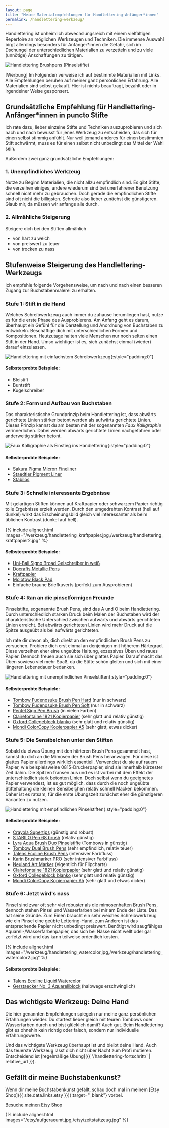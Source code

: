 ```yaml
---
layout: page
title: "Meine Materialempfehlungen für Handlettering-Anfänger*innen"
permalink: /handlettering-werkzeug/
---
```


Handlettering ist unheimlich abwechslungsreich mit einem vielfältigen Repertoire
an möglichen Werkzeugen und Techniken. Die immense Auswahl birgt allerdings
besonders für Anfänger*innen die Gefahr, sich im Dschungel der unterschiedlichen
Materialien zu verzetteln und zu viele (unnötige) Anschaffungen zu tätigen.

![Handlettering Brushpens (Pinselstifte)]({{site.baseurl}}/assets/img/werkzeug/brushpens.jpg)

[Werbung]
Im Folgenden verweise ich auf bestimmte Materialien mit Links. Alle Empfehlungen
beruhen auf meiner ganz persönlichen Erfahrung. Alle Materialien sind selbst
gekauft. Hier ist nichts beauftragt, bezahlt oder in irgendeiner Weise
gesponsert.

## Grundsätzliche Empfehlung für Handlettering-Anfänger*innen in puncto Stifte

Ich rate dazu, lieber einzelne Stifte und Techniken auszuprobieren und sich nach
und nach bewusst für jenes Werkzeug zu entscheiden, das sich für einen selbst
stimmig anfühlt. Nur weil jemand anderes für einen bestimmten Stift schwärmt,
muss es für einen selbst nicht unbedingt das Mittel der Wahl sein.

Außerdem zwei ganz grundsätzliche Empfehlungen:

### 1. Unempfindliches Werkzeug

Nutze zu Beginn Materialien, die nicht allzu empfindlich sind. Es gibt Stifte,
die verzeihen einiges, andere wiederum sind bei unerfahrener Benutzung schnell
nicht mehr zu gebrauchen. Doch gerade die empfindlichen Stifte sind oft nicht
die billigsten. Schrotte also lieber zunächst die günstigeren. Glaub mir, da
müssen wir anfangs alle durch.

### 2. Allmähliche Steigerung

Steigere dich bei den Stiften allmählich

-   von hart zu weich
-   von preiswert zu teuer
-   von trocken zu nass

## Stufenweise Steigerung des Handlettering-Werkzeugs

Ich empfehle folgende Vorgehensweise, um nach und nach einen besseren
Zugang zur Buchstabenmalerei zu erhalten.

### Stufe 1: Stift in die Hand

Welches Schreibwerkzeug auch immer du zuhause herumliegen hast, nutze es für die
erste Phase des Ausprobierens. Am Anfang geht es darum, überhaupt ein Gefühl für
die Darstellung und Anordnung von Buchstaben zu entwickeln. Beschäftige dich mit
unterschiedlichen Formen und Kompositionen. Heutzutage halten viele Menschen nur
noch selten einen Stift in der Hand. Umso wichtiger ist es, sich zunächst einmal
(wieder) darauf einzulassen.

![Handlettering mit einfachstem Schreibwerkzeug]({{site.baseurl}}/assets/img/werkzeug/kuli_lettering.jpg){:style="padding:0"}

#### Selbsterprobte Beispiele:

-   Bleistift
-   Buntstift
-   Kugelschreiber

### Stufe 2: Form und Aufbau von Buchstaben

Das charakteristische Grundprinzip beim Handlettering ist, dass abwärts
gerichtete Linien stärker betont werden als aufwärts gerichtete Linien.
Dieses Prinzip kannst du am besten mit der sogenannten *Faux Kalligraphie*
verinnerlichen. Dabei werden abwärts gerichtete Linien nachgefahren oder
anderweitig stärker betont.

![Faux Kalligraphie als Einstieg ins Handlettering]({{site.baseurl}}/assets/img/werkzeug/faux_kalligraphie.jpg){:style="padding:0"}

#### Selbsterprobte Beispiele:

-   [Sakura Pigma Micron Fineliner](https://www.gerstaecker.de/Sales/Herbstaktion-2017/Zeichnen-Grafik-Design---/SAKURA-PIGMA-MICRON-Fineliner.html)
-   [Staedtler Pigment Liner](https://www.gerstaecker.de/STAEDTLER-Pigment-Liner-308.html)
-   [Stabilos](https://www.gerstaecker.de/Zeichnen-Grafik-Design/Faserstifte-Marker/Fineliner-Tintenroller/Fineliner-STABILO-point-88.html)

### Stufe 3: Schnelle interessante Ergebnisse

Mit gelartigen Stiften können auf Kraftpapier oder schwarzem Papier richtig
tolle Ergebnisse erzielt werden. Durch den umgedrehten Kontrast (hell auf
dunkel) wirkt das Erscheinungsbild gleich viel interessanter als beim üblichen
Kontrast (dunkel auf hell).

{% include aligner.html images="/werkzeug/handlettering_kraftpapier.jpg,/werkzeug/handlettering_kraftpapier2.jpg" %}

#### Selbsterprobte Beispiele:

-   [Uni-Ball Signo Broad Gelschreiber in weiß](https://www.gerstaecker.de/Kreatives-Gestalten/Geschenke-verpacken/Geschenke-beschriften/UNI-BALL-Signo-broad-Gelschreiber.html)
-   [Docrafts Metallic Pens](https://www.amazon.de/Docrafts-Metallic-Pens-Shimmery-Colours/dp/B003WKO790/ref=sr_1_fkmr1_1?ie=UTF8&qid=1531947825&sr=8-1-fkmr1&keywords=papermania+metallic+pens)
-   [Kraftpapier](https://www.amazon.de/Kraftpapier-Naturkarton-hochwertige-Qualit%C3%A4t-Kraftkarton/dp/B073S5YHL9/ref=sr_1_2?s=kitchen&ie=UTF8&qid=1531947889&sr=1-2&keywords=kraftpapier+a5)
-   [Molotow Black Pad](https://www.gerstaecker.de/MOLOTOW-Black-Pad-Marker-Block.html?listtype=search&searchparam=oxartnum:30893A&redirected=1)
-   Einfache braune Briefkuverts (perfekt zum Ausprobieren)

### Stufe 4: Ran an die pinselförmigen Freunde

Pinselstifte, sogenannte Brush Pens, sind das A und O beim
Handlettering. Durch unterschiedlich starken Druck beim Malen der
Buchstaben wird der charakteristische Unterschied zwischen aufwärts und
abwärts gerichteten Linien erreicht. Bei abwärts gerichteten Linien wird
mehr Druck auf die Spitze ausgeübt als bei aufwärts gerichteten.

Ich rate dir davon ab, dich direkt an den empfindlichen Brush Pens zu versuchen.
Probiere dich erst einmal an denjenigen mit höherem Härtegrad. Diese verzeihen
eher eine ungeübte Haltung, exzessives Üben und raues Papier. Dennoch freuen
auch sie sich über glattes Papier. Darauf macht das Üben sowieso viel mehr Spaß,
da die Stifte schön gleiten und sich mit einer längeren Lebensdauer bedanken.

![Handlettering mit unempfindlichen Pinselstiften]({{site.baseurl}}/assets/img/werkzeug/brushpens_hart.jpg){:style="padding:0"}

#### Selbsterprobte Beispiele:

-   [Tombow Fudenosuke Brush Pen Hard](https://www.amazon.de/Tombow-Fudenosuke-weiche-schreibfarbe-schwarz/dp/B019Z6T2PI/ref=sr_1_1?s=kitchen&ie=UTF8&qid=1531948320&sr=1-1&keywords=fudenosuke&th=1)
    (nur in schwarz)
-   [Tombow Fudenosuke Brush Pen Soft](https://www.amazon.de/Tombow-Fudenosuke-weiche-schreibfarbe-schwarz/dp/B019Z6SYIE/ref=sr_1_1?s=kitchen&ie=UTF8&qid=1531948320&sr=1-1&keywords=fudenosuke)
    (nur in schwarz)
-   [Pentel Sign Pen Brush](https://www.gerstaecker.de/Pentel-Sign-Pen-Brush.html?listtype=search&searchparam=pentel%20sign%20pen&redirected=1)
    (in vielen Farben)
-   [Clairefontaine 1821 Kopierpapier](https://www.amazon.de/Clairefontaine-1821-Kopierpapier-wei%C3%9F-Blatt/dp/B000VRTLDY/ref=sr_1_1?s=kitchen&ie=UTF8&qid=1531948437&sr=1-1&keywords=clairefontaine+1821)
    (sehr glatt und relativ günstig)
-   [Oxford Collegeblock blanko](https://www.amazon.de/OXFORD-100050359-Collegeblock-Schule-gelocht/dp/B00EO0ZGP6/ref=sr_1_1?s=kitchen&ie=UTF8&qid=1531948493&sr=8-1&keywords=oxford+collegeblock+blanko)
    (sehr glatt und relativ günstig)
-   [Mondi ColorCopy Kopierpapier A5](https://www.amazon.de/gp/product/B00HUZQ10Q)
    (sehr glatt, etwas dicker)

### Stufe 5: Die Sensibelchen unter den Stiften

Sobald du etwas Übung mit den härteren Brush Pens gesammelt hast, kannst
du dich an die Mimosen der Brush Pens heranwagen. Für diese ist glattes
Papier allerdings wirklich essentiell. Verwendest du sie auf rauem
Papier, wie beispielsweise 0815-Druckerpapier, sind sie innerhalb
kürzester Zeit dahin. Die Spitzen fransen aus und es ist vorbei mit dem
Effekt der unterschiedlich stark betonten Linien. Doch selbst
wenn du geeignetes Papier verwendest, ist es gut möglich, dass durch die
noch ungeübte Stiftehaltung die kleinen Sensibelchen relativ schnell
Macken bekommen. Daher ist es ratsam, für die erste Übungszeit zunächst eher die
günstigeren Varianten zu nutzen.

![Handlettering mit empfindlichen Pinselstiften]({{site.baseurl}}/assets/img/werkzeug/brushpens_weich.jpg){:style="padding:0"}

#### Selbsterprobte Beispiele:

-   [Crayola Supertips](https://www.amazon.de/Crayola-58-5057-E-000-CC020007-Buntstifte/dp/B01BF6F20K/ref=pd_sbs_21_1/258-7056255-6237631?_encoding=UTF8&pd_rd_i=B01BF6F20K&pd_rd_r=6b9a1bef-b128-40b8-8f07-d6719a80c655&pd_rd_w=IZ9fW&pd_rd_wg=1u3iL&pf_rd_p=42bf0ad8-ce6f-4127-a2f0-106727020a41&pf_rd_r=KJV7M6CJQT1SBAYHDYBA&psc=1&refRID=KJV7M6CJQT1SBAYHDYBA)
    (günstig und robust)
-   [STABILO Pen 68 brush](https://www.stabilo.com/de/produkte/malenundzeichnen/filzstifte/stabilo-pen-68-brush/)
    (relativ günstig)
-   [Lyra Aqua Brush Duo Pinselstifte](https://www.gerstaecker.de/LYRA-AQUA-BRUSH-DUO-Pinselmaler-Etui-Pinselstift.html)
    (Tombows in günstig)
-   [Tombow Dual Brush Pens](https://www.gerstaecker.de/TOMBOW-ABT-Dual-Brush-Pen.html)
    (sehr empfindlich, relativ teuer)
-   [Talens Ecoline Brush Pens](https://www.gerstaecker.de/Talens-ECOLINE-Brush-Pen-Marker.html)
    (intensiver Farbfluss)
-   [Karin Brushmarker PRO](https://eshop.karin.com.pl/de/karin/40-145-brushmarkerpro-60-kolorow.html)
    (sehr intensiver Farbfluss)
-   [Neuland Art Marker](https://de.neuland.com/marker-stifte/neuland-marker/neuland-no.one-art-pinselspitze-0-5-7-mm-5er-farbsets.html)
    (eigentlich für Flipcharts)
-   [Clairefontaine 1821 Kopierpapier](https://www.amazon.de/Clairefontaine-1821-Kopierpapier-wei%C3%9F-Blatt/dp/B000VRTLDY/ref=sr_1_1?s=kitchen&ie=UTF8&qid=1531948437&sr=1-1&keywords=clairefontaine+1821)
    (sehr glatt und relativ günstig)
-   [Oxford Collegeblock blanko](https://www.amazon.de/OXFORD-100050359-Collegeblock-Schule-gelocht/dp/B00EO0ZGP6/ref=sr_1_1?s=kitchen&ie=UTF8&qid=1531948493&sr=8-1&keywords=oxford+collegeblock+blanko)
    (sehr glatt und relativ günstig)
-   [Mondi ColorCopy Kopierpapier A5](https://www.amazon.de/gp/product/B00HUZQ10Q)
    (sehr glatt und etwas dicker)

### Stufe 6: Jetzt wird's nass

Pinsel sind zwar oft sehr viel robuster als die mimosenhaften Brush Pens,
dennoch stehen Pinsel und Wasserfarben bei mir am Ende der Liste. Das
hat seine Gründe. Zum Einen braucht ein sehr weiches Schreibwerkzeug wie
ein Pinsel eine geübte Lettering-Hand, zum Anderen ist das entsprechende
Papier nicht unbedingt preiswert. Benötigt wird saugfähiges
Aquarell-/Wasserfarbenpapier, das sich bei Nässe nicht wellt oder gar zerfetzt
wird und das kann teilweise ordentlich kosten.

{% include aligner.html images="/werkzeug/handlettering_watercolor.jpg,/werkzeug/handlettering_watercolor2.jpg" %}

#### Selbsterprobte Beispiele:

-   [Talens Ecoline Liquid Watercolor](https://www.gerstaecker.de/TALENS-Ecoline-Schulmalfarbe.html?listtype=search&searchparam=oxartnum:30030A&redirected=1)
-   [Gerstaecker No. 3 Aquarellblock](https://www.gerstaecker.de/GERSTAECKER-N-3-Aquarellblock.html)
    (halbwegs erschwinglich)

## Das wichtigste Werkzeug: Deine Hand

Die hier genannten Empfehlungen spiegeln nur meine ganz persönlichen Erfahrungen
wieder. Du startest lieber gleich mit teuren Tombows oder Wasserfarben durch und
bist glücklich damit? Auch gut. Beim Handlettering gibt es ohnehin kein richtig
oder falsch, sondern nur individuelle Erfahrungswerte.

Und das wichtigste Werkzeug überhaupt ist und bleibt deine Hand. Auch das
teuerste Werkzeug lässt dich nicht über Nacht zum Profi mutieren. Entscheidend
ist [regelmäßige Übung]({{ '/handlettering-fortschritt/' | relative_url }}).

## Gefällt dir meine Buchstabenkunst?

Wenn dir meine Buchstabenkunst gefällt, schau doch mal in meinem [Etsy Shop]({{ site.data.links.etsy }}){:target="\_blank"}
vorbei.

<a class="button" href="{{ site.data.links.etsy }}" target="_blank">
  <i class="fa fa-shopping-cart fa-fw"></i> Besuche meinen Etsy Shop
</a>

{% include aligner.html images="/etsy/aufgeraeumt.jpg,/etsy/zeitstattzeug.jpg" %}
